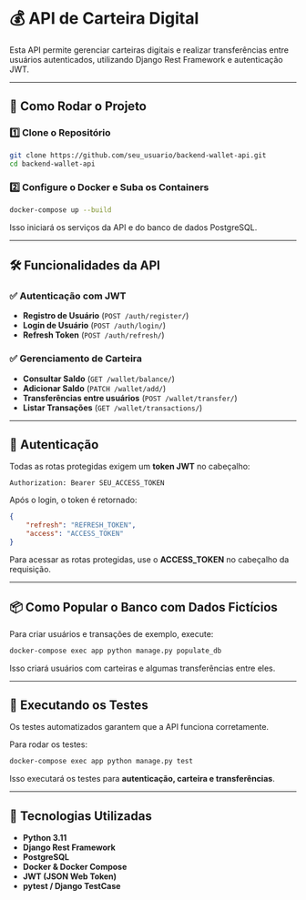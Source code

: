 # 💰 API de Carteira Digital

Esta API permite gerenciar carteiras digitais e realizar transferências entre usuários autenticados, utilizando Django Rest Framework e autenticação JWT.

---

## 🚀 Como Rodar o Projeto

### 1️⃣ **Clone o Repositório**

```bash
git clone https://github.com/seu_usuario/backend-wallet-api.git
cd backend-wallet-api
```

### 2️⃣ **Configure o Docker e Suba os Containers**

```bash
docker-compose up --build
```

Isso iniciará os serviços da API e do banco de dados PostgreSQL.

---

## 🛠️ Funcionalidades da API

### ✅ **Autenticação com JWT**

- **Registro de Usuário** (`POST /auth/register/`)
- **Login de Usuário** (`POST /auth/login/`)
- **Refresh Token** (`POST /auth/refresh/`)

### ✅ **Gerenciamento de Carteira**

- **Consultar Saldo** (`GET /wallet/balance/`)
- **Adicionar Saldo** (`PATCH /wallet/add/`)
- **Transferências entre usuários** (`POST /wallet/transfer/`)
- **Listar Transações** (`GET /wallet/transactions/`)

---

## 🔑 **Autenticação**

Todas as rotas protegidas exigem um **token JWT** no cabeçalho:

```
Authorization: Bearer SEU_ACCESS_TOKEN
```

Após o login, o token é retornado:

```json
{
    "refresh": "REFRESH_TOKEN",
    "access": "ACCESS_TOKEN"
}
```

Para acessar as rotas protegidas, use o **ACCESS\_TOKEN** no cabeçalho da requisição.

---

## 📦 Como Popular o Banco com Dados Fictícios

Para criar usuários e transações de exemplo, execute:

```bash
docker-compose exec app python manage.py populate_db
```

Isso criará usuários com carteiras e algumas transferências entre eles.

---

## 📌 **Executando os Testes**

Os testes automatizados garantem que a API funciona corretamente.

Para rodar os testes:

```bash
docker-compose exec app python manage.py test
```

Isso executará os testes para **autenticação, carteira e transferências**.

---

## 📜 **Tecnologias Utilizadas**

- **Python 3.11**
- **Django Rest Framework**
- **PostgreSQL**
- **Docker & Docker Compose**
- **JWT (JSON Web Token)**
- **pytest / Django TestCase**


